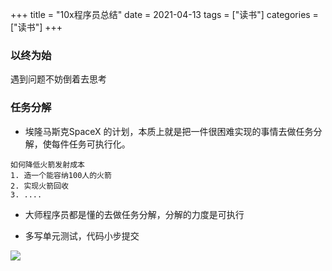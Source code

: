 +++
title = "10x程序员总结"
date = 2021-04-13
tags = ["读书"]
categories = ["读书"]
+++


### 以终为始

遇到问题不妨倒着去思考

### 任务分解

- 埃隆马斯克SpaceX 的计划，本质上就是把一件很困难实现的事情去做任务分解，使每件任务可执行化。

```
如何降低火箭发射成本
1. 造一个能容纳100人的火箭
2. 实现火箭回收
3. ....
```

- 大师程序员都是懂的去做任务分解，分解的力度是可执行

- 多写单元测试，代码小步提交


![](http://qiniu.xiaocm.com/blog/img/20210514103356.png)
